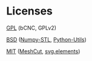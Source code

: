 # Licenses
[GPL](LICENSE.md) (bCNC, GPLv2)

[BSD](LICENSE.BSD3) ([Numpy-STL](https://github.com/WoLpH/numpy-stl), [Python-Utils](https://github.com/WoLpH/python-utils))

[MIT](LICENSE.MIT) ([MeshCut](https://github.com/julienr/meshcut), [svg.elements](https://github.com/meerk40t/svg.elements))
<!-- [svg.path](https://github.com/regebro/svg.path) -->
